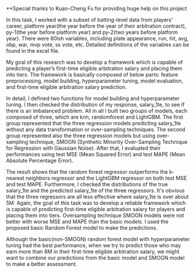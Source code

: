 **Special thanks to Kuan-Cheng Fu for providing huge help on this project

In this task, I worked with a subset of batting-level data from players' career, platform year(the year before the year of their arbitration contract), py-1(the year before platform year) and py-2(two years before platform year). There were 80ish variables, including plate appearance, run, hit, avg, obp, war, mvp vote, ss vote, etc. Detailed definitions of the variables can be found in the excel file.

My goal of this research was to develop a framework which is capable of predicting a player’s first-time eligible arbitration salary and placing them into tiers. The framework is basically composed of below parts: feature preprocessing, model building, hyperparameter tuning, model evaluation, and first-time eligible arbitration salary prediction. 

In detail, I defined two functions for model building and hyperparameter tuning. I then checked the distribution of my response, salary_1te, to see if there is an imbalanced problem. All in all I built two groups of models, each composed of three, which are knn, randomforest and LightGBM. The first group represented that the three regression models predicting salary_1te without any data transformation or over-sampling techniques. The second group represented also the three regression models but using over-sampling technique, SMOGN (Synthetic Minority Over-Sampling Technique for Regression with Gaussian Noise). After that, I evaluated their performances using test MSE (Mean Squared Error) and test MAPE (Mean Absolute Percentage Error). 

The result shows that the random forest regressor outperforms the k-nearest neighbors regressor and the LightGBM regressor on both test MSE and test MAPE. Furthermore, I checked the distributions of the true salary_1te and the predicted salary_1te of the three regressors. It's obvious that the three regressors are all less effective where salary_1te is over about 5M. Again, the goal of this task was to develop a reliable framework which is capable of predicting first-time eligible arbitration salary for players and placing them into tiers. Oversampling technique SMOGN models were not better with worse MSE and MAPE than the basic models. I used the proposed basic Random Forest model to make the predictions. 

Although the basic(non-SMOGN) random forest model with hyperparameter tuning had the best performance, when we try to predict those who may earn more than 8M in their first-time eligible arbitration salary, we might want to combine our predictions from the basic model and SMOGN model to make a better assessment.
